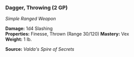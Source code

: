### Dagger, Throwing (2 GP)
*Simple Ranged Weapon*  

**Damage:** 1d4 Slashing  
**Properties:** Finesse, Thrown (Range 30/120)
**Mastery:** Vex  
**Weight:** 1 lb.


**Source:** *Valda's Spire of Secrets*